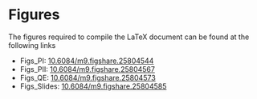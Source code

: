# Figures

The figures required to compile the LaTeX document can be found at the following links

* Figs_PI: [10.6084/m9.figshare.25804544](10.6084/m9.figshare.25804544)
* Figs_PII: [10.6084/m9.figshare.25804567](10.6084/m9.figshare.25804567)
* Figs_QE: [10.6084/m9.figshare.25804573](10.6084/m9.figshare.25804573)
* Figs_Slides: [10.6084/m9.figshare.25804585](10.6084/m9.figshare.25804585)